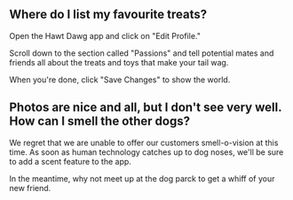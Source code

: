 ## Where do I list my favourite treats?

Open the Hawt Dawg app and click on "Edit Profile."

Scroll down to the section called "Passions" and tell potential mates and friends all about the treats and toys that make your tail wag.

When you're done, click "Save Changes" to show the world.

## Photos are nice and all, but I don't see very well. How can I smell the other dogs?


We regret that we are unable to offer our customers smell-o-vision at this time.
As soon as human technology catches up to dog noses, we'll be sure to add a scent feature to the app.

In the meantime, why not meet up at the dog parck to get a whiff of your new friend.
